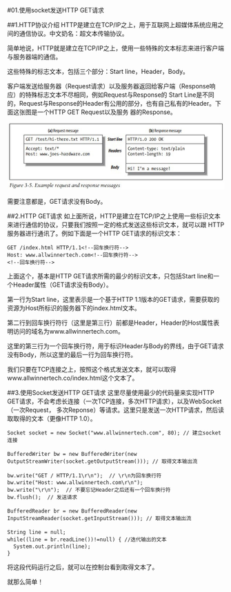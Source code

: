 #01.使用socket发送HTTP GET请求

##1.HTTP协议介绍
  HTTP是建立在TCP/IP之上，用于互联网上超媒体系统应用之间的通信协议。中文奶名：超文本传输协议。
  
  简单地说，HTTP就是建立在TCP/IP之上，使用一些特殊的文本标志来进行客户端与服务器端的通信。
  
  这些特殊的标志文本，包括三个部分：Start line，Header，Body。
  
  客户端发送给服务器（Request请求）以及服务器返回给客户端（Response响应）的特殊标志文本不尽相同，例如Request与Response的
  Start Line是不同的，Request与Response的Header有公用的部分，也有自己私有的Header。下面这张图是一个HTTP GET Request以及服务
  器的Response。
  
  <img src="/images/01-request-and-response-message.jpg"/>
  
  需要注意都是，GET请求没有Body。
  
##2.HTTP GET请求
  如上面所说，HTTP是建立在TCP/IP之上使用一些标识文本来进行通信的协议，只要我们按照一定的格式发送这些标识文本，就可以跟
  HTTP服务器进行通讯了。例如下面是一个HTTP GET请求的标识文本：
  
    GET /index.html HTTP/1.1<!--回车换行符-->
    Host: www.allwinnertech.com<!--回车换行符-->
    <!--回车换行符-->
    
  上面这个，基本是HTTP GET请求所需的最少的标识文本，只包括Start line和一个Header属性（GET请求没有Body）。
  
  第一行为Start line，这里表示是一个基于HTTP 1.1版本的GET请求，需要获取的资源为Host所标识的服务器下的index.html文本。
  
  第二行到回车换行符行（这里是第三行）前都是Header，Header的Host属性表明访问的域名为www.allwinnertech.com。
  
  这里的第三行为一个回车换行符，用于标识Header与Body的界线，由于GET请求没有Body，所以这里的最后一行为回车换行符。  
  
  我们只要在TCP连接之上，按照这个格式发送文本，就可以取得www.allwinnertech.co/index.html这个文本了。
  
##3.使用Socket发送HTTP GET请求
  这里尽量使用最少的代码量来实现HTTP GET请求，不会考虑长连接（一次TCP连接，多次HTTP请求），以及WebSocket（一次Request，
  多次Reponse）等请求。这里只是发送一次HTTP请求，然后读取取得的文本（更像HTTP 1.0）。
  
    Socket socket = new Socket("www.allwinnertech.com", 80); // 建立socket连接

    BufferedWriter bw = new BufferedWriter(new OutputStreamWriter(socket.getOutputStream())); // 取得文本输出流

    bw.write("GET / HTTP/1.1\r\n");  // \r\n为回车换行符
    bw.write("Host: www.allwinnertech.com\r\n");
    bw.write("\r\n");  // 不要忘记Header之后还有一个回车换行符
    bw.flush();  // 发送请求
		
    BufferedReader br = new BufferedReader(new InputStreamReader(socket.getInputStream())); // 取得文本输出流
		
    String line = null;
    while((line = br.readLine())!=null) { //迭代输出的文本
      System.out.println(line);
    }
  
  将这段代码运行之后，就可以在控制台看到取得文本了。
  
  就那么简单！
